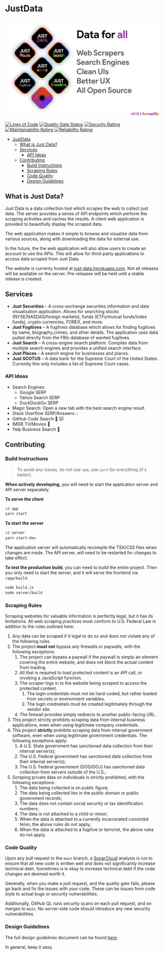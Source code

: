# JustData

![Data For All Banner](.README/data-for-all.png)

[![Lines of Code](https://sonarcloud.io/api/project_badges/measure?project=VirajShah21_JustData&metric=ncloc)](https://sonarcloud.io/summary/new_code?id=VirajShah21_JustData)
[![Quality Gate Status](https://sonarcloud.io/api/project_badges/measure?project=VirajShah21_JustData&metric=alert_status)](https://sonarcloud.io/summary/new_code?id=VirajShah21_JustData)
[![Security Rating](https://sonarcloud.io/api/project_badges/measure?project=VirajShah21_JustData&metric=security_rating)](https://sonarcloud.io/summary/new_code?id=VirajShah21_JustData)
[![Maintainability Rating](https://sonarcloud.io/api/project_badges/measure?project=VirajShah21_JustData&metric=sqale_rating)](https://sonarcloud.io/summary/new_code?id=VirajShah21_JustData)
[![Reliability Rating](https://sonarcloud.io/api/project_badges/measure?project=VirajShah21_JustData&metric=reliability_rating)](https://sonarcloud.io/summary/new_code?id=VirajShah21_JustData)

- [JustData](#justdata)
  - [What is Just Data?](#what-is-just-data)
  - [Services](#services)
    - [API Ideas](#api-ideas)
  - [Contributing](#contributing)
    - [Build Instructions](#build-instructions)
    - [Scraping Rules](#scraping-rules)
    - [Code Quality](#code-quality)
    - [Design Guidelines](#design-guidelines)

## What is Just Data?

Just Data is a data collection tool which scrapes the web to collect just data. The server provides
a series of API endpoints which perform the scraping activities and caches the results. A client
web application is provided to beautifully display the scraped data.

The web application makes it simple to browse and visualize data from various sources, along with
downloading the data for external use.

In the future, the the web application will also allow users to create an account to use the APIs.
This will allow for third-party applications to access data scraped from Just Data.

The website is currenty hosted at [just-data.herokuapp.com](http://just-data.herokuapp.com/).
Not all releases will be available on the server. Pre-releases will be held until a stable release
is created.

## Services

-   **Just Securities** – A cross-exchange securities information and data visualization application.
    Allows for searching stocks (NYSE/NASDAQ/foreign markets), funds (ETFs/mutual funds/index funds),
    crypto currencies, FOREX, and more.
-   **Just Fugitives** – A fugitives database which allows for finding fugitives by name,
    biography,crimes, and other details. The application uses data pulled directly from the FBIs
    database of wanted fugitives.
-   **Just Search** – A cross-engine search platform. Compiles data from multiple search engines
    and provides a unified search interface.
-   **Just Places** – A search engine for businesses and places.
-   **Just SCOTUS** – A data bank for the Supreme Court of the United States. Currently this only
    includes a list of Supreme Court cases.

### API Ideas

-   Search Engines:
    -   Google SERP
    -   Yahoo Search SERP
    -   DuckDuckGo SERP
-   Magic Search: Open a new tab with the best search engine result.
-   Stack Overflow SERP/Answers :bulb:
-   GitHub Code Search :octopus: :cat:
-   IMDB TV/Movies :movie_camera:
-   Yelp Business Search :office:

## Contributing

### Build Instructions

> To avoid any issues, do not use `npm`, use `yarn` for everything (it's better).

**When actively developing**, you will need to start the application server and API server
separately:

**To serve the client**

```bash
cd app
yarn start
```

**To start the server**

```bash
cd server
yarn start:dev
```

The application server will automatically recompile the TSX/CSS files when changes are made.
The API server, will need to be restarted for changes to take effect.

**To test the production build**, you can need to build the entire project.
Then you only need to start the server, and it will serve the frontend via `/app/build`.

```bash
node build.js
node server/build
```

### Scraping Rules

Scraping websites for valuable information is perfectly legal, but it has its limitations. All web scraping practices must conform to U.S. Federal Law in addition to the rules outlined here:

1. Any data can be scraped if it legal to do so and does not violate any of the following rules.
2. The project **must not** bypass any firewalls or paywalls, with the following exceptions:
    1. The project can bypass a paywall if the paywall is simply an element covering the entire website, and does not block the actual content from loading.
    2. All that is required to load protected content is an API call, or invoking a JavaScript function.
    3. The scraper logs in to the website being scraped to access the protected content.
        1. The login credentials must not be hard-coded, but rather loaded from secrets or environment variables.
        2. The login crednetials must be created legitimately through the vendor site.
    4. The firewall provides simply redirects to another public-facing URL.
3. This project strictly prohibits scraping data from internal business applications, even when using legitimate company credentials.
4. This project **strictly** prohibits scraping data from internal government software, even when using legitimate government credentials. The following exceptions apply:
    1. A U.S. State government has sanctioned data collection from their internal server(s);
    2. The U.S. Federal government has sanctioned data collection from their internal server(s);
    3. The U.S. Federal government (DOD/DOJ) has sanctioned data collection from servers outside of the U.S.;
5. Scraping private data on individuals is strictly prohibited, with the following exceptions:
    1. The data being collected is on public figure;
    2. The data being collected lies in the public domain or public government records;
    3. The data does not contain social security or tax identification numbers;
    4. The data is not attached to a child or minor;
    5. When the data is attached to a currently incarcerated convicted felon, the above rules do not apply;
    6. When the data is attached to a fugitive or terrorist, the above rules do not apply.

### Code Quality

Upon any pull request to the `main` branch, a
[SonarCloud](https://sonarcloud.io/project/overview?id=VirajShah21_JustData) analysis is run to
ensure that all new code is written well and does not significantly increase technical debt.
Sometimes is is okay to increase technical debt if the code changes are deemed worth it.

Generally, when you make a pull request, and the quality gate fails, please go back and fix the
issues with your code. These can be issues from code style to actual bugs or security vulnerabilities.

Additionally, GitHub QL runs security scans on each pull request, and on merges to `main`. No
server-side code should introduce any new security vulnerabilities.

### Design Guidelines

The full design guidelines document can be found [here](.README/design-guidelines.md).

In general, keep it sexy.
